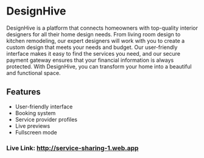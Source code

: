 # DesignHive

DesignHive is a platform that connects homeowners with top-quality interior designers for all their home design needs. From living room design to kitchen remodeling, our expert designers will work with you to create a custom design that meets your needs and budget. Our user-friendly interface makes it easy to find the services you need, and our secure payment gateway ensures that your financial information is always protected. With DesignHive, you can transform your home into a beautiful and functional space.

## Features

- User-friendly interface
- Booking system
- Service provider profiles
- Live previews
- Fullscreen mode

### Live Link: http://service-sharing-1.web.app